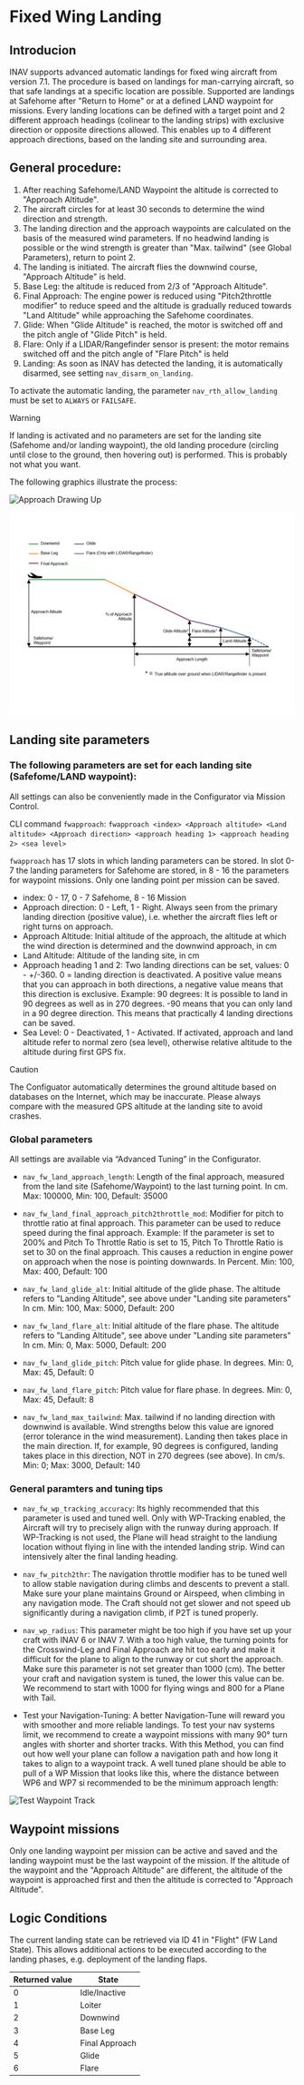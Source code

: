 # Fixed Wing Landing

## Introducion

INAV supports advanced automatic landings for fixed wing aircraft from version 7.1.
The procedure is based on landings for man-carrying aircraft, so that safe landings at a specific location are possible.
Supported are landings at Safehome after "Return to Home" or at a defined LAND waypoint for missions. 
Every landing locations can be defined with a target point and 2 different approach headings (colinear to the landing strips) with exclusive direction or opposite directions allowed. 
This enables up to 4 different approach directions, based on the landing site and surrounding area. 

## General procedure:

1. After reaching Safehome/LAND Waypoint the altitude is corrected to "Approach Altitude".
2. The aircraft circles for at least 30 seconds to determine the wind direction and strength.
3. The landing direction and the approach waypoints are calculated on the basis of the measured wind parameters. If no headwind landing is possible or the wind strength is greater than "Max. tailwind" (see Global Parameters), return to point 2.
4. The landing is initiated. The aircraft flies the downwind course, "Approach Altitude" is held.
5. Base Leg: the altitude is reduced from 2/3 of "Approach Altitude".
6. Final Approach: The engine power is reduced using "Pitch2throttle modifier" to reduce speed and the altitude is gradually reduced towards "Land Altitude" while approaching the Safehome coordinates.
7. Glide: When "Glide Altitude" is reached, the motor is switched off and the pitch angle of "Glide Pitch" is held.
7. Flare: Only if a LIDAR/Rangefinder sensor is present: the motor remains switched off and the pitch angle of "Flare Pitch" is held
8. Landing: As soon as INAV has detected the landing, it is automatically disarmed, see setting `nav_disarm_on_landing`.

To activate the automatic landing, the parameter `nav_rth_allow_landing` must be set to `ALWAYS` or `FAILSAFE`. 

> [!WARNING]
> If landing is activated and no parameters are set for the landing site (Safehome and/or landing waypoint), the old landing procedure (circling until close to the ground, then hovering out) is performed. 
> This is probably not what you want. 
 
The following graphics illustrate the process:

![Approach Drawing Up](/docs/assets/images/Approach-Drawing-Up.png  "Approach Drawing Up")

![Approach Drawing Side](/docs/assets/images/Approach-Drawing-Side.png  "Approach Drawing Side")

## Landing site parameters

### The following parameters are set for each landing site (Safefome/LAND waypoint):

All settings can also be conveniently made in the Configurator via Mission Control.

CLI command `fwapproach`:
`fwapproach <index> <Approach altitude> <Land altitude> <Approach direction> <approach heading 1> <approach heading 2> <sea level>`

`fwapproach` has 17 slots in which landing parameters can be stored. In slot 0-7 the landing parameters for Safehome are stored, in 8 - 16 the parameters for waypoint missions. Only one landing point per mission can be saved. 

* index: 0 - 17, 0 - 7 Safehome, 8 - 16 Mission
* Approach direction: 0 - Left, 1 - Right. Always seen from the primary landing direction (positive value), i.e. whether the aircraft flies left or right turns on approach.
* Approach Altitude: Initial altitude of the approach, the altitude at which the wind direction is determined and the downwind approach, in cm
* Land Altitude: Altitude of the landing site, in cm
* Approach heading 1 and 2: Two landing directions can be set, values: 0 - +/-360. 0 = landing direction is deactivated. 
A positive value means that you can approach in both directions, a negative value means that this direction is exclusive.
Example: 90 degrees: It is possible to land in 90 degrees as well as in 270 degrees. -90 means that you can only land in a 90 degree direction.
This means that practically 4 landing directions can be saved.
* Sea Level: 0 - Deactivated, 1 - Activated. If activated, approach and land altitude refer to normal zero (sea level), otherwise relative altitude to the altitude during first GPS fix.

> [!CAUTION]
> The Configuator automatically determines the ground altitude based on databases on the Internet, which may be inaccurate. Please always compare with the measured GPS altitude at the landing site to avoid crashes.

### Global parameters

All settings are available via “Advanced Tuning” in the Configurator.

* `nav_fw_land_approach_length`: Length of the final approach, measured from the land site (Safehome/Waypoint) to the last turning point.
In cm. Max: 100000, Min: 100, Default: 35000

* `nav_fw_land_final_approach_pitch2throttle_mod`: Modifier for pitch to throttle ratio at final approach. This parameter can be used to reduce speed during the final approach. 
Example: If the parameter is set to 200% and Pitch To Throttle Ratio is set to 15, Pitch To Throttle Ratio is set to 30 on the final approach. This causes a reduction in engine power on approach when the nose is pointing downwards.
In Percent. Min: 100, Max: 400, Default: 100

* `nav_fw_land_glide_alt`: Initial altitude of the glide phase. The altitude refers to "Landing Altitude", see above under "Landing site parameters"
In cm. Min: 100, Max: 5000, Default: 200

* `nav_fw_land_flare_alt`: Initial altitude of the flare phase. The altitude refers to "Landing Altitude", see above under "Landing site parameters"
In cm. Min: 0, Max: 5000, Default: 200

* `nav_fw_land_glide_pitch`: Pitch value for glide phase. 
In degrees. Min: 0, Max: 45, Default: 0

* `nav_fw_land_flare_pitch`: Pitch value for flare phase. 
  In degrees. Min: 0, Max: 45, Default: 8

* `nav_fw_land_max_tailwind`: Max. tailwind if no landing direction with downwind is available. Wind strengths below this value are ignored (error tolerance in the wind measurement). Landing then takes place in the main direction. If, for example, 90 degrees is configured, landing takes place in this direction, NOT in 270 degrees (see above).
In cm/s. Min: 0; Max: 3000, Default: 140

### General paramters and tuning tips

* `nav_fw_wp_tracking_accuracy`: Its highly recommended that this parameter is used and tuned well. Only with WP-Tracking enabled, the Aircraft will try to precisely align with the runway during approach. 
If WP-Tracking is not used, the Plane will head straight to the landiung location without flying in line with the intended landing strip. Wind can intensively alter the final landing heading.

* `nav_fw_pitch2thr`: The navigation throttle modifier has to be tuned well to allow stable navigation during climbs and descents to prevent a stall. Make sure your plane maintains Ground or Airspeed, when climbing in any navigation mode. 
The Craft should not get slower and not speed ub significantly during a navigation climb, if P2T is tuned properly.

* `nav_wp_radius`: This parameter might be too high if you have set up your craft with INAV 6 or INAV 7. With a too high value, the turning points for the Crosswind-Leg and Final Approach are hit too early and make it difficult for the plane to align to the runway or cut short the approach. 
Make sure this parameter is not set greater than 1000 (cm). The better your craft and navigation system is tuned, the lower this value can be. We recommend to start with 1000 for flying wings and 800 for a Plane with Tail.

* Test your Navigation-Tuning: A better Navigation-Tune will reward you with smoother and more reliable landings. To test your nav systems limit, we recommend to create a waypoint missions with many 90° turn angles with shorter and shorter tracks. 
With this Method, you can find out how well your plane can follow a navigation path and how long it takes to align to a waypoint track. A well tuned plane should be able to pull of a WP Mission that looks like this, where the distance between WP6 and WP7 si recommended to be the minimum approach length: 

![Test Waypoint Track](https://github.com/iNavFlight/inav/assets/33039058/a929cd0c-80b1-42d6-815d-89a90e9daa1b)


## Waypoint missions

Only one landing waypoint per mission can be active and saved and the landing waypoint must be the last waypoint of the mission. 
If the altitude of the waypoint and the "Approach Altitude" are different, the altitude of the waypoint is approached first and then the altitude is corrected to "Approach Altitude".

## Logic Conditions

The current landing state can be retrieved via ID 41 in "Flight" (FW Land State). This allows additional actions to be executed according to the landing phases, e.g. deployment of the landing flaps.

| Returned value | State |
| --- | --- |
| 0 | Idle/Inactive |
| 1 | Loiter |
| 2 | Downwind |
| 3 | Base Leg |
| 4 | Final Approach |
| 5 | Glide |
| 6 | Flare |
